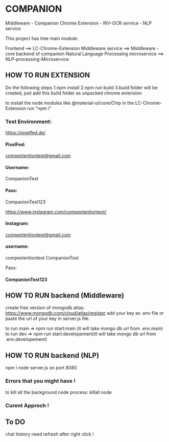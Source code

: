 # COMPANION

Middleware - Companion Chrome Extension - RIV-OCR service - NLP service

This project has tree main module:

Frontend ==> LC-Chrome-Extension
Middleware service ==> Middleware - core backend of companion
Natural Language Processing microservice ==> NLP-processing-Microservice

## HOW TO RUN EXTENSION

Do the following steps
1.npm install
2.npm run build
3.build folder will be created, just add this build folder as unpacked chrome extension

to install the node modules like @material-ui/core/Chip
in the LC-Chrome-Extension run "npm i"

### Test Environment:

https://pixelfed.de/

#### PixelFed:

compextentiontest@gmail.com

#### Username:

CompanionTest

#### Pass:

CompanionTest123

https://www.instagram.com/compextentiontest/

#### Instagram:

compextentiontest@gmail.com

#### username:

compextentiontest
CompanionTest

Pass:

#### CompanionTest123

## HOW TO RUN backend (Middleware)

create free version of mongodb atlas:
https://www.mongodb.com/cloud/atlas/register
add your key as .env file or paste the url of your key in server.js file.

to run main => npm run start:main (it will take mongo db url from .env.main)
to run dev => npm run start:developement(it will take mongo db url from .env.developement)

## HOW TO RUN backend (NLP)

npm i
node server.js on port 8080

### Errors that you might have !

to kill all the background node process:
killall node

### Curent Approch !

## To DO

chat history need refresh after right click !
